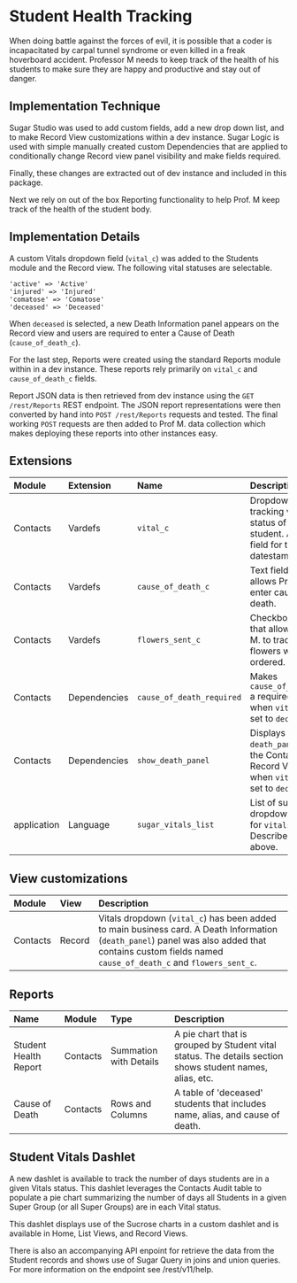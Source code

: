 # Student Health Tracking

When doing battle against the forces of evil, it is possible that a coder is incapacitated by carpal tunnel syndrome or even killed in a freak hoverboard accident. Professor M needs to keep track of the health of his students to make sure they are happy and productive and stay out of danger.

## Implementation Technique

Sugar Studio was used to add custom fields, add a new drop down list, and to make Record View customizations within a dev instance. Sugar Logic is used with simple manually created custom Dependencies that are applied to conditionally change Record view panel visibility and make fields required.
 
Finally, these changes are extracted out of dev instance and included in this package.

Next we rely on out of the box Reporting functionality to help Prof. M keep track of the health of the student body.
 
## Implementation Details

A custom Vitals dropdown field (`vital_c`) was added to the Students module and the Record view. The following vital statuses are selectable.
    
    'active' => 'Active'
    'injured' => 'Injured'
    'comatose' => 'Comatose'
    'deceased' => 'Deceased'

When `deceased` is selected, a new Death Information panel appears on the Record view and users are required to enter a Cause of Death (`cause_of_death_c`).

For the last step, Reports were created using the standard Reports module within in a dev instance. These reports rely primarily on `vital_c` and `cause_of_death_c` fields.

Report JSON data is then retrieved from dev instance using the `GET /rest/Reports` REST endpoint. The JSON report representations were then converted by hand into `POST /rest/Reports` requests and tested. The final working `POST` requests are then added to Prof M. data collection which makes deploying these reports into other instances easy. 

## Extensions

| Module | Extension | Name | Description | 
| :--- | :--- | :---- | :---- |
|Contacts|Vardefs|`vital_c`|Dropdown for tracking vital status of student. Audit field for tracking datestamps|
|Contacts|Vardefs|`cause_of_death_c`|Text field that allows Prof. M to enter cause of death.|
|Contacts|Vardefs|`flowers_sent_c`|Checkbox field that allows Prof M. to track if flowers were ordered.|
|Contacts|Dependencies|`cause_of_death_required`|Makes `cause_of_death_c` a required field when `vital_c` is set to `deceased`.|
|Contacts|Dependencies|`show_death_panel`|Displays the `death_panel` in the Contacts Record View when `vital_c` is set to `deceased`.|
|application|Language|`sugar_vitals_list`|List of supported dropdown values for `vitals_c`. Described above.|
 
 ## View customizations 
 
| Module | View | Description | 
| :--- | :--- | :--- |
|Contacts|Record|Vitals dropdown (`vital_c`) has been added to main business card. A Death Information (`death_panel`) panel was also added that contains custom fields named `cause_of_death_c` and `flowers_sent_c`.|
 
 
## Reports

|Name | Module | Type | Description |
| :--- | :--- | :--- | :--- |
|Student Health Report|Contacts|Summation with Details| A pie chart that is grouped by Student vital status. The details section shows student names, alias, etc. |
|Cause of Death|Contacts|Rows and Columns| A table of 'deceased' students that includes name, alias, and cause of death. |

## Student Vitals Dashlet
A new dashlet is available to track the number of days students are in a given Vitals status. This dashlet leverages 
the Contacts Audit table to populate a pie chart summarizing the number of days all Students in a given Super Group (or all Super Groups) 
are in each Vital status.

This dashlet displays use of the Sucrose charts in a custom dashlet and is available in Home, List Views, and Record Views.

There is also an accompanying API enpoint for retrieve the data from the Student records and shows use of Sugar Query in joins
and union queries. For more information on the endpoint see <instnace>/rest/v11/help.

  
